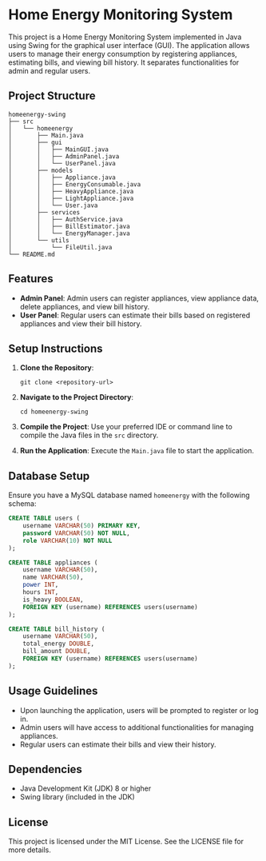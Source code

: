 # Home Energy Monitoring System

This project is a Home Energy Monitoring System implemented in Java using Swing for the graphical user interface (GUI). The application allows users to manage their energy consumption by registering appliances, estimating bills, and viewing bill history. It separates functionalities for admin and regular users.

## Project Structure

```
homeenergy-swing
├── src
│   └── homeenergy
│       ├── Main.java
│       ├── gui
│       │   ├── MainGUI.java
│       │   ├── AdminPanel.java
│       │   └── UserPanel.java
│       ├── models
│       │   ├── Appliance.java
│       │   ├── EnergyConsumable.java
│       │   ├── HeavyAppliance.java
│       │   ├── LightAppliance.java
│       │   └── User.java
│       ├── services
│       │   ├── AuthService.java
│       │   ├── BillEstimator.java
│       │   └── EnergyManager.java
│       └── utils
│           └── FileUtil.java
└── README.md
```

## Features

- **Admin Panel**: Admin users can register appliances, view appliance data, delete appliances, and view bill history.
- **User Panel**: Regular users can estimate their bills based on registered appliances and view their bill history.

## Setup Instructions

1. **Clone the Repository**: 
   ```
   git clone <repository-url>
   ```

2. **Navigate to the Project Directory**:
   ```
   cd homeenergy-swing
   ```

3. **Compile the Project**:
   Use your preferred IDE or command line to compile the Java files in the `src` directory.

4. **Run the Application**:
   Execute the `Main.java` file to start the application.

## Database Setup

Ensure you have a MySQL database named `homeenergy` with the following schema:

```sql
CREATE TABLE users (
    username VARCHAR(50) PRIMARY KEY,
    password VARCHAR(50) NOT NULL,
    role VARCHAR(10) NOT NULL
);

CREATE TABLE appliances (
    username VARCHAR(50),
    name VARCHAR(50),
    power INT,
    hours INT,
    is_heavy BOOLEAN,
    FOREIGN KEY (username) REFERENCES users(username)
);

CREATE TABLE bill_history (
    username VARCHAR(50),
    total_energy DOUBLE,
    bill_amount DOUBLE,
    FOREIGN KEY (username) REFERENCES users(username)
);
```

## Usage Guidelines

- Upon launching the application, users will be prompted to register or log in.
- Admin users will have access to additional functionalities for managing appliances.
- Regular users can estimate their bills and view their history.

## Dependencies

- Java Development Kit (JDK) 8 or higher
- Swing library (included in the JDK)

## License

This project is licensed under the MIT License. See the LICENSE file for more details.